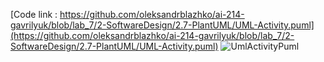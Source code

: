 [Code link : https://github.com/oleksandrblazhko/ai-214-gavrilyuk/blob/lab_7/2-SoftwareDesign/2.7-PlantUML/UML-Activity.puml](https://github.com/oleksandrblazhko/ai-214-gavrilyuk/blob/lab_7/2-SoftwareDesign/2.7-PlantUML/UML-Activity.puml)
![UmlActivityPuml](http://www.plantuml.com/plantuml/proxy?cache=no&src=https://raw.githubusercontent.com/oleksandrblazhko/ai-214-gavrilyuk/lab_7/2-SoftwareDesign/2.7-PlantUML/UML-Activity.puml)
